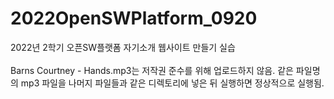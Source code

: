 # 2022OpenSWPlatform_0920
2022년 2학기 오픈SW플랫폼 자기소개 웹사이트 만들기 실습
<br/>
<br/>
Barns Courtney - Hands.mp3는 저작권 준수를 위해 업로드하지 않음. 같은 파일명의 mp3 파일을 나머지 파일들과 같은 디렉토리에 넣은 뒤 실행하면 정상적으로 실행됨.
